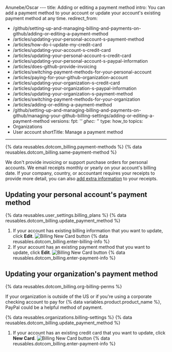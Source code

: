 Anunebe/Oscar ---
title: Adding or editing a payment method
intro: You can add a payment method to your account or update your account's existing payment method at any time.
redirect_from:
  - /github/setting-up-and-managing-billing-and-payments-on-github/adding-or-editing-a-payment-method
  - /articles/updating-your-personal-account-s-payment-method
  - /articles/how-do-i-update-my-credit-card
  - /articles/updating-your-account-s-credit-card
  - /articles/updating-your-personal-account-s-credit-card
  - /articles/updating-your-personal-account-s-paypal-information
  - /articles/does-github-provide-invoicing
  - /articles/switching-payment-methods-for-your-personal-account
  - /articles/paying-for-your-github-organization-account
  - /articles/updating-your-organization-s-credit-card
  - /articles/updating-your-organization-s-paypal-information
  - /articles/updating-your-organization-s-payment-method
  - /articles/switching-payment-methods-for-your-organization
  - /articles/adding-or-editing-a-payment-method
  - /github/setting-up-and-managing-billing-and-payments-on-github/managing-your-github-billing-settings/adding-or-editing-a-payment-method
versions:
  fpt: '*'
  ghec: '*'
type: how_to
topics:
  - Organizations
  - User account
shortTitle: Manage a payment method
---
{% data reusables.dotcom_billing.payment-methods %} {% data reusables.dotcom_billing.same-payment-method %}

We don't provide invoicing or support purchase orders for personal accounts. We email receipts monthly or yearly on your account's billing date. If your company, country, or accountant requires your receipts to provide more detail, you can also [add extra information](/articles/adding-information-to-your-personal-account-s-receipts) to your receipts.

## Updating your personal account's payment method

{% data reusables.user_settings.billing_plans %}
{% data reusables.dotcom_billing.update_payment_method %}
1. If your account has existing billing information that you want to update, click **Edit**.
![Billing New Card button](/assets/images/help/billing/billing-information-edit-button.png)
{% data reusables.dotcom_billing.enter-billing-info %}
1. If your account has an existing payment method that you want to update, click **Edit**.
![Billing New Card button](/assets/images/help/billing/billing-payment-method-edit-button.png)
{% data reusables.dotcom_billing.enter-payment-info %}

## Updating your organization's payment method

{% data reusables.dotcom_billing.org-billing-perms %}

If your organization is outside of the US or if you're using a corporate checking account to pay for {% data variables.product.product_name %}, PayPal could be a helpful method of payment.

{% data reusables.organizations.billing-settings %}
{% data reusables.dotcom_billing.update_payment_method %}
1. If your account has an existing credit card that you want to update, click **New Card**.
![Billing New Card button](/assets/images/help/billing/billing-new-card-button.png)
{% data reusables.dotcom_billing.enter-payment-info %}
